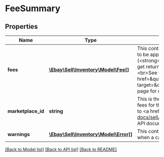 # FeeSummary

## Properties
Name | Type | Description | Notes
------------ | ------------- | ------------- | -------------
**fees** | [**\Ebay\Sell\Inventory\Model\Fee[]**](Fee.md) | This container is an array of listing fees that can be expected to be applied to an offer on the specified eBay marketplace (&lt;strong&gt;marketplaceId&lt;/strong&gt; value). Many fee types will get returned even when they are &lt;code&gt;0.0&lt;/code&gt;.&lt;br&gt;&lt;br&gt;See the &lt;a href&#x3D;\&quot;https://pages.ebay.com/help/sell/fees.html \&quot; target&#x3D;\&quot;_blank\&quot;&gt;Standard selling fees&lt;/a&gt; help page for more information on listing fees. | [optional] 
**marketplace_id** | **string** | This is the unique identifier of the eBay site for which  listing fees for the offer are applicable. For implementation help, refer to &lt;a href&#x3D;&#x27;https://developer.ebay.com/api-docs/sell/inventory/types/slr:MarketplaceEnum&#x27;&gt;eBay API documentation&lt;/a&gt; | [optional] 
**warnings** | [**\Ebay\Sell\Inventory\Model\Error[]**](Error.md) | This container will contain an array of errors and/or warnings when a call is made, and errors and/or warnings occur. | [optional] 

[[Back to Model list]](../../README.md#documentation-for-models) [[Back to API list]](../../README.md#documentation-for-api-endpoints) [[Back to README]](../../README.md)

